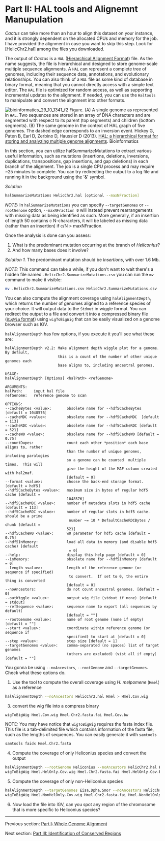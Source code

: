 # Part II: HAL tools and Alignemnt Manupulation
*Cactus* can take more than an hour to align this dataset on your instance, and it is strongly dependent on the allocated CPUs and memory for the job. I have provided the alignment in case you want to skip this step. Look for [HelicChr2.hal] among the files you downloaded.

The output of *Cactus* is a `HAL` ([Hierarchical Alignment Format](https://academic.oup.com/bioinformatics/article/29/10/1341/256598)) file. As the name suggests, the file is hierarchical and designed to store genome-scale multiple sequence alignments.
A `HAL` can represent a complete tree of genomes, including their sequence data, annotations, and evolutionary relationships. You can also think of a `HAL` file as some kind of database in binary format, meaning that you cannot directly access with a simple text editor. The `HAL` file is optimized for random access, as well as supporting incremental updates to the alignment. If needed, you can use the `Haltools` to manipulate and convert the alignment into other formats.


![bioinformatics_29_10_1341_f2](https://github.com/user-attachments/assets/1b64dec2-a786-4a46-9347-94bca92eecd3)
Figure. (A) A single genome as represented in `HAL`. Two sequences are stored in an array of DNA characters and are segmented with respect to its parent (top segments) and children (bottom segments). (B) The same genome in the context of HAL graph of five genomes. The dashed edge corresponds to an inversion event. Hickey G, Paten B, Earl D, Zerbino D, Haussler D (2013). [HAL: a hierarchical format for storing and analyzing multiple genome alignments](https://academic.oup.com/bioinformatics/article/29/10/1341/256598). Bioinformatics

In this section, you can utilize halSummarizeMutations to extract various useful information, such as mutations (insertions, deletions, inversions, duplications, transpositions, gap insertions, and gap deletions) in each branch of the alignment. The job is a single CPU process and may require ~25 minutes to complete. You can try redirecting the output to a log file and running it in the background using the '&' symbol.

*Solution*
```bash
halSummarizeMutations HelicChr2.hal [optional --maxNFraction]
```
*NOTE:* In `halSummarizeMutations` you can specify `--targetGenomes` or `--rootGenome` option, `--maxNFraction 0` will instead prevent rearrangements with missing data as being identified as such. More generally, if an insertion of length 50 contains c N-characters, it will be labeled as missing data (rather than an insertion) if c/N > maxNFraction.

Once the analysis is done can you assess:

1. What is the predominant mutation occurring at the branch of *Heliconius*?
2. And how many bases does it involve?

*Solution 1.* The predominant mutation should be *Insertions*, with over 1.6 Mb.

*NOTE:* This command can take a while, if you don't want to wait there's a hidden file named `.HelicChr2.SummarizeMutations.csv` you can run the `mv` command to make it visible:
```bash
mv .HelicChr2.SummarizeMutations.csv HelicChr2.SummarizeMutations.csv
```

You can also compute the alignment coverage using `halAlignmentDepth`, which returns the number of genomes aligned to a reference species of your choice. It will output data to the `Stdout` in wiggle format. You can redirect the output to a file and convert it into a compressed binary file ([`BigWig` format](https://www.ensembl.org/info/website/upload/wig.html#:~:text=The%20WIG%20%28wiggle%29%20format%20is,use%20the%20BedGraph%20format%20instead.)) using `wigToBigWig` that can be easily visualized on a genome browser such as IGV.

`halAlignmentDepth` has few options, if you execute it you'll see what these are:

```
halAlignmentDepth v2.2: Make alignment depth wiggle plot for a genome. By default, 
                        this is a count of the number of other unique genomes each 
                        base aligns to, including ancestral genomes.

USAGE:
halAlignmentDepth [Options] <halPath> <refGenome>

ARGUMENTS:
halPath:     input hal file
refGenome:   reference genome to scan

OPTIONS:
--cacheBytes <value>:       obsolete name for --hdf5CacheBytes [default = 1048576]
--cacheMDC <value>:         obsolete name for --hdf5CacheMDC  [default = 113]
--cacheRDC <value>:         obsolete name for --hdf5CacheRDC [default = 521]
--cacheW0 <value>:          obsolete name for --hdf5CacheW0 [default = 0.75]
--countDupes:               count each other *position* each base aligns to, rather 
                            than the number of unique genomes, including paralogies 
                            so a genome can be counted  multiple times.  This will 
                            give the height of the MAF column created with hal2maf. 
                            [default = 0]
--format <value>:           choose the back-end storage format. [default = hdf5]
--hdf5CacheBytes <value>:   maximum size in bytes of regular hdf5 cache [default = 
                            1048576]
--hdf5CacheMDC <value>:     number of metadata slots in hdf5 cache [default = 113]
--hdf5CacheRDC <value>:     number of regular slots in hdf5 cache.  should be a prime
                             number ~= 10 * DefaultCacheRDCBytes / chunk [default = 
                            521]
--hdf5CacheW0 <value>:      w0 parameter for hdf5 cache [default = 0.75]
--hdf5InMemory:             load all data in memory (and disable hdf5 cache) [default
                             = 0]
--help:                     display this help page [default = 0]
--inMemory:                 obsolete name for --hdf5InMemory [default = 0]
--length <value>:           length of the reference genome (or sequence if specified)
                             to convert.  If set to 0, the entire thing is converted 
                            [default = 0]
--noAncestors:              do not count ancestral genomes. [default = 0]
--outWiggle <value>:        output wig file (stdout if none) [default = stdout]
--refSequence <value>:      sequence name to export (all sequences by default) 
                            [default = ""]
--rootGenome <value>:       name of root genome (none if empty) [default = ""]
--start <value>:            coordinate within reference genome (or sequence if 
                            specified) to start at [default = 0]
--step <value>:             step size [default = 1]
--targetGenomes <value>:    comma-separated (no spaces) list of target genomes 
                            (others are excluded) (vist all if empty) [default = ""]
```

You gonna be using `--noAncestors`, `--rootGenome` and `--targetGenomes`. Check what these options do.

1. Use the tool to compute the overall coverage using *H. melpomene* (`Hmel`) as a reference
```bash
halAlignmentDepth --noAncestors HelicChr2.hal Hmel > Hmel.Cov.wig
```

3. convert the wig file into a compress binary
```bash
wigToBigWig Hmel.Cov.wig Hmel.Chr2.fasta.fai Hmel.Cov.bw
```

NOTE: You may have notice that `wigToBigWig` requires the fasta index file. This file is a tab-delimited file which contains information of the fasta file, such as the lengths of sequences. You can easily generate it with `samtools`
```bash
samtools faidx Hmel.Chr2.fasta
```

4. Compute the coverage of only Heliconius species and convert the output
```bash
halAlignmentDepth --rootGenome Heliconius --noAncestors HelicChr2.hal Hmel > Hmel.HelOnly.Cov.wig
wigToBigWig Hmel.HelOnly.Cov.wig Hmel.Chr2.fasta.fai Hmel.HelOnly.Cov.bw
```

5. Compute the coverage of only non-Heliconius species
```bash
halAlignmentDepth --targetGenomes Eisa,Dpha,Smor --noAncestors HelicChr2.hal Hmel > Hmel.NonHelOnly.Cov.wig
wigToBigWig Hmel.NonHelOnly.Cov.wig Hmel.Chr2.fasta.fai Hmel.NonHelOnly.Cov.bw
```

6. Now load the file into IGV, can you spot any region of the chromosome that is more specific to Heliconius species?
   
________________________________________________________________________________________________________________________________________________________________________________
Previous section: [Part I: Whole Genome Alignment](https://github.com/francicco/ComparativeGenomicsLab/blob/main/PartI/WholeGenomeAlignment.md)

Next section: [Part III: Identification of Conserved Regions](https://github.com/francicco/ComparativeGenomicsLab/blob/main/PartIII/IndentificationConservedElements.md)
